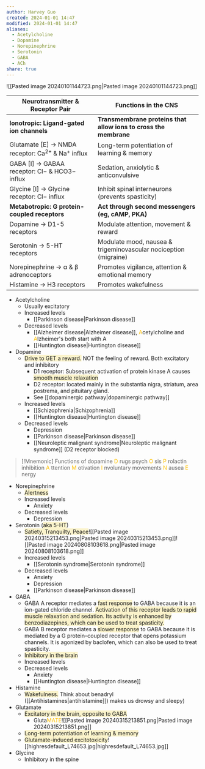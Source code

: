```yaml
---
author: Harvey Guo
created: 2024-01-01 14:47
modified: 2024-01-01 14:47
aliases:
  - Acetylcholine
  - Dopamine
  - Norepinephrine
  - Serotonin
  - GABA
  - ACh
share: true
---
```

![[Pasted image 20240101144723.png|Pasted image 20240101144723.png]]

| Neurotransmitter & Receptor Pair                            | Functions in the CNS                                             |
| ----------------------------------------------------------- | ---------------------------------------------------------------- |
| **Ionotropic: Ligand-gated ion channels**                   | **Transmembrane proteins that allow ions to cross the membrane** |
| Glutamate [E] → NMDA receptor: Ca<sup>2+</sup> & Na<sup>+</sup> influx | Long-term potentiation of learning & memory                      |
| GABA [I] → GABAA receptor: Cl− & HCO3− influx               | Sedation, anxiolytic & anticonvulsive                            |
| Glycine [I] → Glycine receptor: Cl− influx                  | Inhibit spinal interneurons (prevents spasticity)                |
| **Metabotropic: G protein-coupled receptors**               | **Act through second messengers (eg, cAMP, PKA)**                |
| Dopamine → D1-5 receptors                                   | Modulate attention, movement & reward                            |
| Serotonin → 5-HT receptors                                  | Modulate mood, nausea & trigeminovascular nociception (migraine) |
| Norepinephrine → α & β adrenoceptors                        | Promotes vigilance, attention & emotional memory                 |
| Histamine → H3 receptors                                    | Promotes wakefulness                                             |


- Acetylcholine
	- Usually excitatory
	- Increased levels
		- [[Parkinson disease|Parkinson disease]]
	- Decreased levels
		- [[Alzheimer disease|Alzheimer disease]], <font color="#ffc000">A</font>cetylcholine and <font color="#ffc000">A</font>lzheimer's both start with A
		- [[Huntington disease|Huntington disease]]
- Dopamine
	- <span style="background:rgba(240, 200, 0, 0.2)">Drive to GET a reward.</span> NOT the feeling of reward. Both excitatory and inhibitory
		- D1 receptor: Subsequent activation of protein kinase A causes <span style="background:rgba(240, 200, 0, 0.2)">smooth muscle relaxation</span>
		- D2 receptor: located mainly in the substantia nigra, striatum, area postrema, and pituitary gland.
		- See [[dopaminergic pathway|dopaminergic pathway]]
	- Increased levels
		- [[Schizophrenia|Schizophrenia]]
		- [[Huntington disease|Huntington disease]]
	- Decreased levels
		- Depression
		- [[Parkinson disease|Parkinson disease]]
		- [[Neuroleptic malignant syndrome|Neuroleptic malignant syndrome]] (D2 receptor blocked)

>[!Mnemonic] Functions of dopamine
><font color="#ffc000">D</font> rugs
>psych <font color="#ffc000">O</font> sis
><font color="#ffc000">P</font> rolactin inhibition
><font color="#ffc000">A</font> ttention
><font color="#ffc000">M</font> otivation
><font color="#ffc000">I</font> nvoluntary movements
><font color="#ffc000">N</font> ausea
><font color="#ffc000">E</font> nergy
- Norepinephrine
	- <span style="background:rgba(240, 200, 0, 0.2)">Alertness</span>
	- Increased levels
		- Anxiety
	- Decreased levels
		- Depression
- Serotonin (<span style="background:rgba(240, 200, 0, 0.2)">aka 5-HT</span>)
	- <span style="background:rgba(240, 200, 0, 0.2)">Satiety, Tranquilty, Peace</span>![[Pasted image 20240315213453.png|Pasted image 20240315213453.png]]![[Pasted image 20240808103618.png|Pasted image 20240808103618.png]]
	- Increased levels
		- [[Serotonin syndrome|Serotonin syndrome]]
	- Decreased levels
		- Anxiety
		- Depression
		- [[Parkinson disease|Parkinson disease]]
- GABA
	- GABA A receptor mediates a <span style="background:rgba(240, 200, 0, 0.2)">fast response</span> to GABA because it is an ion-gated chloride channel.  <span style="background:rgba(240, 200, 0, 0.2)">Activation of this receptor leads to rapid muscle relaxation and sedation.  Its activity is enhanced by benzodiazepines, which can be used to treat spasticity.</span>
	- GABA B receptor mediates a <span style="background:rgba(240, 200, 0, 0.2)">slower response</span> to GABA because it is mediated by a G protein–coupled receptor that opens potassium channels.  It is agonized by baclofen, which can also be used to treat spasticity.
	- <span style="background:rgba(240, 200, 0, 0.2)">Inhibitory in the brain</span>
	- Increased levels
	- Decreased levels
		- Anxiety
		- [[Huntington disease|Huntington disease]]
- Histamine
	- <span style="background:rgba(240, 200, 0, 0.2)">Wakefulness.</span> Think about benadryl ([[Antihistamines|antihistamine]]) makes us drowsy and sleepy)
- Glutamate
	- <span style="background:rgba(240, 200, 0, 0.2)">Excitatory in the brain, opposite to GABA</span>
		- Gluta<font color="#ffc000">MATE</font>![[Pasted image 20240315213851.png|Pasted image 20240315213851.png]]
	- <span style="background:rgba(240, 200, 0, 0.2)">Long-term potentiation of learning & memory</span>
	- <span style="background:rgba(240, 200, 0, 0.2)">Glutamate-induced excitotoxicity</span>![[highresdefault_L74653.jpg|highresdefault_L74653.jpg]]
- Glycine
	- Inhibitory in the spine